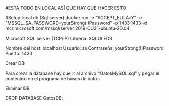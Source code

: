 #ESTA TODO EN LOCAL ASÍ QUE HAY QUE HACER ESTO


#Setup local db (Sql server)
 docker run -e "ACCEPT_EULA=Y" -e "MSSQL_SA_PASSWORD=yourStrong(!)Password" -p 1433:1433 -d mcr.microsoft.com/mssql/server:2019-CU21-ubuntu-20.04

Microsoft SQL server (TCP/IP)
Librería: SQLOLEDB

 Nombre del host: localhost
 Usuario: sa
 Contraseña: yourStrong(!)Password
 Puerto: 1433

Crear DB

Para crear la database hay que ir al archivo "GatosMySQL.sql" y pegar el contenido en el programa de bases de datos
 
 Eliminar DB
 
 DROP DATABASE GatosDB; 

